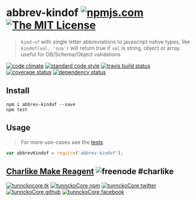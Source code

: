 # abbrev-kindof [![npmjs.com][npmjs-img]][npmjs-url] [![The MIT License][license-img]][license-url] 

> `kind-of` with single letter abbreviations to javascript native types, like `kindof(val, 'soa')` will return true if `val` is string, object or array. useful for DB/Schema/Object validations

[![code climate][codeclimate-img]][codeclimate-url] [![standard code style][standard-img]][standard-url] [![travis build status][travis-img]][travis-url] [![coverage status][coveralls-img]][coveralls-url] [![dependency status][david-img]][david-url]


## Install
```
npm i abbrev-kindof --save
npm test
```


## Usage
> For more use-cases see the [tests](./test.js)

```js
var abbrevKindof = require('abbrev-kindof');
```


## [Charlike Make Reagent](http://j.mp/1stW47C) ![freenode #charlike][freenode-img]
[![tunnckocore.tk][author-www-img]][author-www-url] [![tunnckoCore npm][author-npm-img]][author-npm-url] [![tunnckoCore twitter][author-twitter-img]][author-twitter-url] [![tunnckoCore github][author-github-img]][author-github-url] [![tunnckoCore facebook][author-facebook-img]][author-facebook-url]


[npmjs-url]: https://www.npmjs.com/package/abbrev-kindof
[npmjs-img]: https://img.shields.io/npm/v/abbrev-kindof.svg?label=abbrev-kindof

[license-url]: https://github.com/tunnckoCore/abbrev-kindof/blob/master/LICENSE.md
[license-img]: https://img.shields.io/badge/license-MIT-blue.svg


[codeclimate-url]: https://codeclimate.com/github/tunnckoCore/abbrev-kindof
[codeclimate-img]: https://img.shields.io/codeclimate/github/tunnckoCore/abbrev-kindof.svg

[standard-url]: https://github.com/feross/standard
[standard-img]: https://img.shields.io/badge/code%20style-standard-brightgreen.svg

[travis-url]: https://travis-ci.org/tunnckoCore/abbrev-kindof
[travis-img]: https://img.shields.io/travis/tunnckoCore/abbrev-kindof.svg

[coveralls-url]: https://coveralls.io/r/tunnckoCore/abbrev-kindof
[coveralls-img]: https://img.shields.io/coveralls/tunnckoCore/abbrev-kindof.svg

[david-url]: https://david-dm.org/tunnckoCore/abbrev-kindof
[david-img]: https://img.shields.io/david/tunnckoCore/abbrev-kindof.svg

[freenode-img]: https://img.shields.io/badge/irc-%23charlike-2a5934.svg

[author-www-url]: http://www.tunnckocore.tk
[author-www-img]: https://img.shields.io/badge/www-tunnckocore.tk-ff9933.svg

[author-npm-url]: https://www.npmjs.com/~tunnckocore
[author-npm-img]: https://img.shields.io/badge/npm-~tunnckocore-db4437.svg

[author-twitter-url]: https://twitter.com/tunnckoCore
[author-twitter-img]: https://img.shields.io/badge/twitter-@tunnckoCore-55acee.svg

[author-github-url]: https://github.com/tunnckoCore
[author-github-img]: https://img.shields.io/badge/github-@tunnckoCore-4183c4.svg

[author-facebook-url]: https://www.facebook.com/tunnckoCore
[author-facebook-img]: https://img.shields.io/badge/facebook-@tunnckoCore-3b5998.svg


